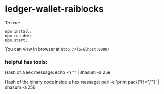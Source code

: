 # ledger-wallet-raiblocks

To use:
```
npm install;
npm run dev;
npm start;
```

You can view in browser at `http://localhost:8080/`

### helpful has tools:
Hash of a hex message:
echo -n "<hex>" | shasum -a 256

Hash of the binary code inside a hex message:
perl -e 'print pack("H*","<hex>")' | shasum -a 256
